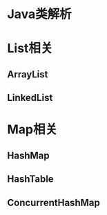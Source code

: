 # Java类解析

# List相关
## ArrayList

## LinkedList

# Map相关
## HashMap

## HashTable

## ConcurrentHashMap
